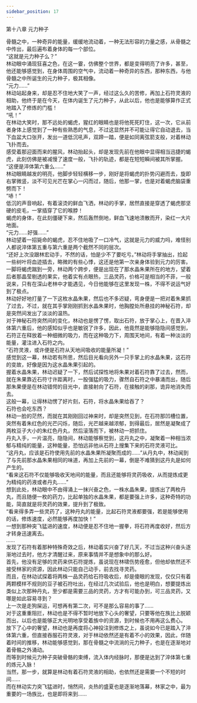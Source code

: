 ```yaml
---
sidebar_position: 17
---
```

 第十八章 元力种子


骨髓之中，一种奇异的能量，缓缓地流动着，一种无法形容的力量之感，从骨髓之中传出，最后遍布着身体的每一个部位。  
“这就是元力种子么？”  
林动眼中涌现狂喜之色，在这一霎，仿佛整个世界，都是变得明亮了许多，甚至，他还能够感觉到，在身体周围的空气中，流动着一种奇异的东西，那种东西，与他骨髓之中所诞生的元力种子，极其相像。  
“元力……”  
林动站起身来，却是忍不住地大笑了一声，经过这么久的苦修，再加上石符灵液的相助，他终于是在今天，在体内诞生了元力种子，从此以后，他也是能够算作正式地踏入了修炼的门槛！  
“吼！”  
在林动大笑时，那不远处的蝎虎，猩红的眼睛也是将他死死盯住，这一次，它从前者身体上感觉到了一种有些熟悉的气息，不过这显然并不可能让得它自动退去，当下血盆大口张开，发出一道低沉吼声，双蹄一踏，便是如同离弦箭支般，对着林动飞扑而去。  
感受着那迎面而来的腥风，林动抬起头，却是发现先前在他眼中显得相当迅捷的蝎虎，此刻仿佛是被减慢了速度一般，飞扑的轨迹，都是在短短瞬间被其所掌握。  
“这便是淬体第六重么……”  
林动眼睛越发的明亮，他脚步轻轻横移一步，刚好是将蝎虎的扑势闪避而去，旋即右掌微竖，淡不可见光芒在掌心一闪而过，随后，他那一掌，也是对着蝎虎脑袋重劈而下！  
“哧！”  
低沉的声音响起，有着滚烫的鲜血飞洒，林动的手掌，居然直接是穿透了蝎虎那坚硬的皮毛，一掌插穿了它的喉脖！  
蝎虎的身体，在此刻僵硬下来，然后轰然倒地，鲜血飞速地溃散而开，染红一大片地面。  
“元力……好强……”  
林动望着一招毙命的蝎虎，忍不住地吸了一口冷气，这就是元力的威力吗，难怪别人都说淬体第五重与第六重是两个截然不同的层次。  
“还好上次没跟林宏动手，不然的话，怕是少不了要吃亏。”林动将手掌抽出，捡起一些树叶将血迹插去，略微的有些心悸，这还是他第一次亲身体验到元力的厉害。  
一脚将蝎虎踹到一旁，林动两个跨步，便是出现在了那水晶朱果所在的地方，望着后者那晶莹剔透的果实，他着实有点眼热，三品灵药，价格可是相当的不菲，一般说来，只有在深山老林中才能遇见，今日他能够在这里发现一株，不得不说运气好到了极点。  
林动好好地打量了一下这枚水晶朱果，然后也不多迟疑，弯身便是一把对着朱果抓了过去，不过，就在其手掌刚刚抓到水晶朱果时，他胸膛处所悬挂的神秘石符，却是突然间发出了淡淡的温热。  
对于神秘石符突然间的变化，林动也是愣了愣，取出石符，放于掌心上，在晋入淬体第六重后，他的感知似乎也是敏锐了许多，因此，他竟然是能够隐隐间感觉到，石符正在释放着一种细微的吸力，而在这种吸力下，周围天地间，有着一种淡淡的能量，灌注进入石符之内。  
“石符灵液，或许便是石符从天地间吸收的能量所凝！”  
感觉到这一幕，林动若有所思，然后目光看向另外一只手掌上的水晶朱果，这石符的变故，好像是因为这水晶朱果引起的。  
握着水晶朱果，林动迟疑了一下，然后试探性地将朱果对着石符靠了过去，然而，就在朱果靠近石符寸许距离时，一股强猛的吸力，骤然自石符之中暴涌而出，随后那朱果便是在林动错愕的目光中，直接射向了石符，在接触的刹那，诡异地消失而去。  
这般一幕，让得林动愣了好片刻，石符，将水晶朱果给吞了？  
石符也会吃东西？  
林动一脸的茫然，而就在其刚刚回过神来时，却是突然见到，在石符那凹槽位置，突然有着朱红色的光芒闪烁，随后，光芒越来越浓郁，到得最后，居然是凝聚成了两枚豆子大小的朱红色丹丸，然后滚落而下，被林动一把抓住。  
丹丸入手，一片温亮，隐隐间，林动能够察觉到，这丹丸之中，凝聚着一种相当浓郁与精纯的能量，这种能量，恐怕远非他从石符上搜集下来的石符灵液可比。  
“这丹丸，应该是石符使用先前的水晶朱果所凝聚而成的……”从丹丸中，林动闻到了与先前那水晶朱果相同的味道，再加上先前的一幕，倒是不难猜到这丹丸是如何产生的。  
“看来这石符不仅能够吸收天地间的能量，而且还能够将灵药吸收，从而提炼成更为精纯的药液或者丹丸……”  
想到此处，林动眼中不由得涌上一抹兴奋之色，一株水晶朱果，提炼出了两枚丹丸，而且随便一枚的药力，比起单独的水晶朱果，都是要强上许多，这种奇特的功能，简直就是将灵药的效果，提升到了极致。  
“看来得多弄一些灵药了，这种丹丸的能量，比起石符灵液都要强，若是能够使用的话，修炼速度，必然能够再度加快！”  
一想到那种突飞猛进的速度，林动便是忍不住地一握拳，将石符再度收好，然后方才转身迅速离去。  
……  
发现了石符有着那种特殊奇效之后，林动着实兴奋了好几天，不过当这种兴奋头逐渐地过去时，他方才清醒过来，原来事情并不是想象中的那么好。  
首先，他没有足够的灵药来供石符提炼，虽说现在林啸伤势痊愈，但他却依然还不接受林家的资源，因此林动只能自己动手，前去找寻灵药。  
而且，在林动试探着将两株一品灵药给石符吸收后，却是傻眼的发现，仅仅只有着两颗模样不规则的豆子被石符吐出，在经过几次试验后，他也是明白，想要提炼出类似上次那种丹丸，至少都是需要三品的灵药，方才有可能办到，可三品灵药，又哪是如此容易寻到？  
上一次是走狗屎运，可想再有第二次，可不是那么容易的事了……  
对于这重重阻拦，林动也是不得不暂时地放下心头的奢望，只要等他在族比上脱颖而出，以后也是能够正大光明地享受着族中的资源，到时候也不用再这么费心。  
放下了心中的奢望，林动也是再度将心神投注到修炼之上，虽说如今已是踏入了淬体第六重，但直接吞服石符灵液，对于林动依然还是有着不小的效果，因此，伴随着时间的推移，林动能够感觉到，那在骨髓之中流淌的元力种子，也是在逐渐地对着骨骼之外涌动。  
而等到时候元力种子突破骨骼的束缚，流入体内经脉时，那便是达到了淬体第七重的炼元入脉！  
当然，那一步，就算是林动有着石符灵液的相助，也依然还是需要一个不短的时间……  
而在林动实力突飞猛进时，悄然间，炎热的盛夏也是逐渐地落幕，林家之中，最为重要的一场族比，也是即将来到……  
  
  
